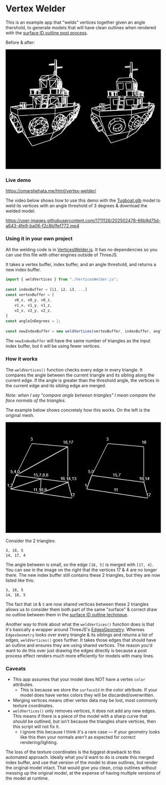 # Vertex Welder

This is an example app that "welds" vertices together given an angle thershold, to generate models that will have clean outlines when rendered with the [surface ID outline post process](https://omar-shehata.medium.com/better-outline-rendering-using-surface-ids-with-webgl-e13cdab1fd94).

Before & after:

![](/media/welder_before_after.png)

### Live demo

https://omarshehata.me/html/vertex-welder/

The video below shows how to use this demo with the [Tugboat.glb](https://github.com/OmarShehata/webgl-outlines/blob/main/threejs/public/Tugboat.glb) model to weld its vertices with an angle threshold of 3 degrees & download the welded model. 

https://user-images.githubusercontent.com/1711126/202502478-66b9d75d-a643-4fe9-ba06-f2c8b1fef772.mp4

### Using it in your own project

All the welding code is in [VerticesWelder.js](src/VerticesWelder.js). It has no dependencies so you can use this file with other engines outside of ThreeJS.

It takes a vertex buffer, index buffer, and an angle threshold, and returns a new index buffer.

```javascript
import { weldVertices } from "./VerticesWelder.js";

const indexBuffer = [i1, i2, i3, ...]
const vertexBuffer = [
	v0_x, v0_y, v0_z,
	v1_x, v1_y, v1_z,
	v2_x, v2_y, v2_z,
]
const angleInDegrees = 2;

const newIndexBuffer = new weldVertices(vertexBuffer, indexBuffer, angleInDegrees);
```

The `newIndexBuffer` will have the same number of triangles as the input index buffer, but it will be using fewer vertices.

### How it works

The `weldVertices()` function checks every edge in every triangle. It compares the angle between the current triangle and its sibling along the current edge. If the angle is greater than the threshold angle, the vertices in the current edge and its sibling edge are merged.

_Note: when I say "compare angle between triangles" I mean compare the face normals of the triangles._

The example below shows concretely how this works. On the left is the original mesh. 

![](/media/welder_simple_annotated.png)

Consider the 2 triangles:

```
3, 18, 5
14, 17, 4
```

The angle between is small, so the edge `[18, 5]` is merged with `[17, 4]`. You can see in the image on the right that the vertices 17 & 4 are no longer there. The new index buffer still contains these 2 triangles, but they are now listed like this:

```
3, 18, 5
14, 18, 5
```

The fact that `18` & `5` are now shared vertices between these 2 triangles allows us to consider them both part of the same "surface" & correct draw no outline between them in the [surface ID outline technique](https://omar-shehata.medium.com/better-outline-rendering-using-surface-ids-with-webgl-e13cdab1fd94).

Another way to think about what the `weldVertices()` function does is that it's basically a wrapper around ThreeJS's [EdgesGeometry](https://threejs.org/docs/#api/en/geometries/EdgesGeometry). Whereas `EdgesGeometry` looks over every triangle & its siblings and returns a list of edges, `weldVertices()` goes further. It takes those edges that should have an outline and ensures they are using shared vertices. The reason you'd want to do this over just drawing the edges directly is because a post process effect renders much more efficiently for models with many lines.

### Caveats

* This app assumes that your model does NOT have a vertex `color` attributes. 
  * This is because we store the `surfaceId` in the color attribute. If your model does have vertex colors they will be discarded/overwritten.
* Merging vertices means other vertex data may be lost, most commonly texture coordinates.
* `weldVertices()` only removes vertices, it does not add any new edges. This means if there is a piece of the model with a sharp curve that _should_ be outlined, but isn't because the triangles share vertices, then this script will not fix it.
  * I ignore this because I think it's a rare case — if your geometry looks like this then your normals aren't as expected for correct rendering/lighting.

The loss of the texture coordinates is the biggest drawback to this automated approach. Ideally what you'd want to do is create this merged index buffer, and use that version of the model to draw outlines, but render the original model intact. That would give you clean, crisp outlines without messing up the original model, at the expense of having multiple versions of the model at runtime.
